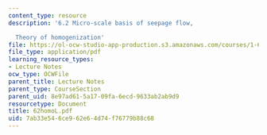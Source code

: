 ```yaml
---
content_type: resource
description: '6.2 Micro-scale basis of seepage flow,

  Theory of homogenization'
file: https://ol-ocw-studio-app-production.s3.amazonaws.com/courses/1-63-advanced-fluid-dynamics-of-the-environment-fall-2002/7ab33e546ce962e64d74f76779b88c68_62homoL.pdf
file_type: application/pdf
learning_resource_types:
- Lecture Notes
ocw_type: OCWFile
parent_title: Lecture Notes
parent_type: CourseSection
parent_uid: 8e97ad61-5a17-09fa-6ecd-9633ab2ab9d9
resourcetype: Document
title: 62homoL.pdf
uid: 7ab33e54-6ce9-62e6-4d74-f76779b88c68
---
```

